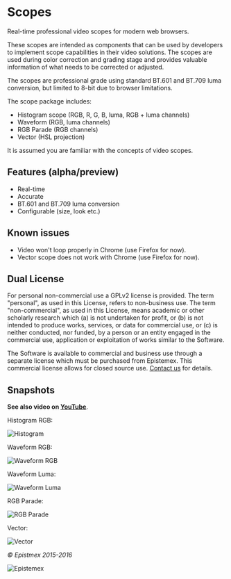 ﻿Scopes
======

Real-time professional video scopes for modern web browsers.

These scopes are intended as components that can be used by developers
to implement scope capabilities in their video solutions. The scopes are
used during color correction and grading stage and provides valuable
information of what needs to be corrected or adjusted.

The scopes are professional grade using standard BT.601 and BT.709 luma
conversion, but limited to 8-bit due to browser limitations.

The scope package includes:

- Histogram scope (RGB, R, G, B, luma, RGB + luma channels)
- Waveform (RGB, luma channels)
- RGB Parade (RGB channels)
- Vector (HSL projection)

It is assumed you are familiar with the concepts of video scopes.


Features (alpha/preview)
--------

- Real-time
- Accurate
- BT.601 and BT.709 luma conversion
- Configurable (size, look etc.)


Known issues
------------

- Video won't loop properly in Chrome (use Firefox for now).
- Vector scope does not work with Chrome (use Firefox for now).


Dual License
------------

For personal non-commercial use a GPLv2 license is provided. The term "personal", as used in this License, refers to non-business use.
The term "non-commercial", as used in this License, means academic or other scholarly research which (a) is not undertaken for profit,
or (b) is not intended to produce works, services, or data for commercial use, or (c) is neither conducted, nor funded, by a person or
an entity engaged in the commercial use, application or exploitation of works similar to the Software.

The Software is available to commercial and business use through a separate license which must be purchased from Epistemex. This
commercial license allows for closed source use. [Contact us](mailto:github@epistemex.com) for details.


Snapshots
---------

**See also video on [YouTube](https://www.youtube.com/watch?v=Bjj3DLH-93I)**.

Histogram RGB:

![Histogram](http://i.imgur.com/Ki9hzuH.png)

Waveform RGB:

![Waveform RGB](http://i.imgur.com/EJQTS01.png)

Waveform Luma:

![Waveform Luma](http://i.imgur.com/ztdyLqa.png)

RGB Parade:

![RGB Parade](http://i.imgur.com/Tpcn3pX.png)

Vector:

![Vector](http://i.imgur.com/Nx3AeqT.png)


*&copy; Epistmex 2015-2016*
 
![Epistemex](http://i.imgur.com/wZSsyt8.png)
